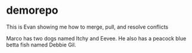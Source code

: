 # demorepo

This is Evan showing me how to merge, pull, and resolve conflicts 


Marco has two dogs named Itchy and Eevee. 
He also has a peacock blue betta fish named Debbie Gil.
